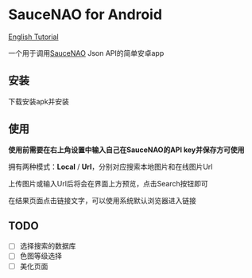 # SauceNAO for Android

[English Tutorial](./README.md)

一个用于调用[SauceNAO](https://saucenao.com/) Json API的简单安卓app

## 安装

下载安装apk并安装

## 使用

**使用前需要在右上角设置中输入自己在SauceNAO的API key并保存方可使用**

拥有两种模式：**Local** / **Url**，分别对应搜索本地图片和在线图片Url

上传图片或输入Url后将会在界面上方预览，点击Search按钮即可

在结果页面点击链接文字，可以使用系统默认浏览器进入链接

## TODO

- [ ] 选择搜索的数据库
- [ ] 色图等级选择
- [ ] 美化页面
